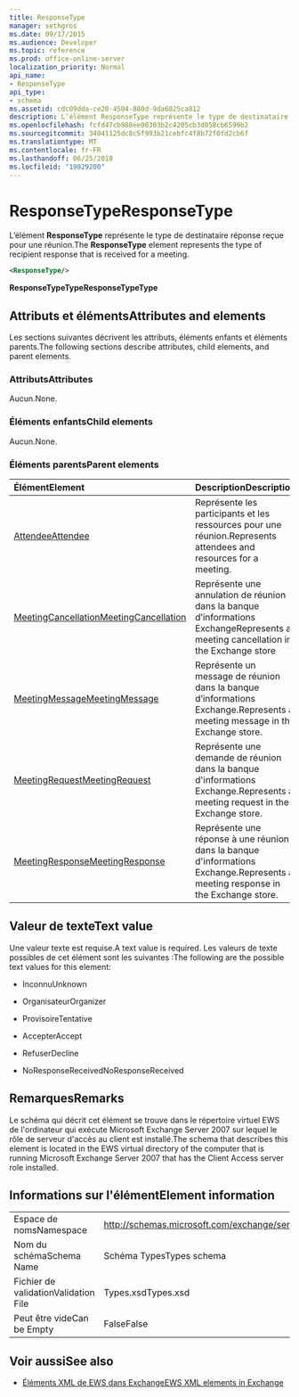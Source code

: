 ```yaml
---
title: ResponseType
manager: sethgros
ms.date: 09/17/2015
ms.audience: Developer
ms.topic: reference
ms.prod: office-online-server
localization_priority: Normal
api_name:
- ResponseType
api_type:
- schema
ms.assetid: cdc09dda-ce20-4504-880d-9da6025ca812
description: L’élément ResponseType représente le type de destinataire réponse reçue pour une réunion.
ms.openlocfilehash: fcfd47cb988ee00303b2c4205cb3d058cb6599b2
ms.sourcegitcommit: 34041125dc8c5f993b21cebfc4f8b72f0fd2cb6f
ms.translationtype: MT
ms.contentlocale: fr-FR
ms.lasthandoff: 06/25/2018
ms.locfileid: "19829200"
---
```

# <a name="responsetype"></a><span data-ttu-id="c1e71-103">ResponseType</span><span class="sxs-lookup"><span data-stu-id="c1e71-103">ResponseType</span></span>

<span data-ttu-id="c1e71-104">L’élément **ResponseType** représente le type de destinataire réponse reçue pour une réunion.</span><span class="sxs-lookup"><span data-stu-id="c1e71-104">The **ResponseType** element represents the type of recipient response that is received for a meeting.</span></span> 
  
```xml
<ResponseType/>
```

 <span data-ttu-id="c1e71-105">**ResponseTypeType**</span><span class="sxs-lookup"><span data-stu-id="c1e71-105">**ResponseTypeType**</span></span>
## <a name="attributes-and-elements"></a><span data-ttu-id="c1e71-106">Attributs et éléments</span><span class="sxs-lookup"><span data-stu-id="c1e71-106">Attributes and elements</span></span>

<span data-ttu-id="c1e71-107">Les sections suivantes décrivent les attributs, éléments enfants et éléments parents.</span><span class="sxs-lookup"><span data-stu-id="c1e71-107">The following sections describe attributes, child elements, and parent elements.</span></span>
  
### <a name="attributes"></a><span data-ttu-id="c1e71-108">Attributs</span><span class="sxs-lookup"><span data-stu-id="c1e71-108">Attributes</span></span>

<span data-ttu-id="c1e71-109">Aucun.</span><span class="sxs-lookup"><span data-stu-id="c1e71-109">None.</span></span>
  
### <a name="child-elements"></a><span data-ttu-id="c1e71-110">Éléments enfants</span><span class="sxs-lookup"><span data-stu-id="c1e71-110">Child elements</span></span>

<span data-ttu-id="c1e71-111">Aucun.</span><span class="sxs-lookup"><span data-stu-id="c1e71-111">None.</span></span>
  
### <a name="parent-elements"></a><span data-ttu-id="c1e71-112">Éléments parents</span><span class="sxs-lookup"><span data-stu-id="c1e71-112">Parent elements</span></span>

|<span data-ttu-id="c1e71-113">**Élément**</span><span class="sxs-lookup"><span data-stu-id="c1e71-113">**Element**</span></span>|<span data-ttu-id="c1e71-114">**Description**</span><span class="sxs-lookup"><span data-stu-id="c1e71-114">**Description**</span></span>|
|:-----|:-----|
|[<span data-ttu-id="c1e71-115">Attendee</span><span class="sxs-lookup"><span data-stu-id="c1e71-115">Attendee</span></span>](attendee.md) <br/> |<span data-ttu-id="c1e71-116">Représente les participants et les ressources pour une réunion.</span><span class="sxs-lookup"><span data-stu-id="c1e71-116">Represents attendees and resources for a meeting.</span></span>  <br/> |
|[<span data-ttu-id="c1e71-117">MeetingCancellation</span><span class="sxs-lookup"><span data-stu-id="c1e71-117">MeetingCancellation</span></span>](meetingcancellation.md) <br/> |<span data-ttu-id="c1e71-118">Représente une annulation de réunion dans la banque d’informations Exchange</span><span class="sxs-lookup"><span data-stu-id="c1e71-118">Represents a meeting cancellation in the Exchange store</span></span>  <br/> |
|[<span data-ttu-id="c1e71-119">MeetingMessage</span><span class="sxs-lookup"><span data-stu-id="c1e71-119">MeetingMessage</span></span>](meetingmessage.md) <br/> |<span data-ttu-id="c1e71-120">Représente un message de réunion dans la banque d’informations Exchange.</span><span class="sxs-lookup"><span data-stu-id="c1e71-120">Represents a meeting message in the Exchange store.</span></span>  <br/> |
|[<span data-ttu-id="c1e71-121">MeetingRequest</span><span class="sxs-lookup"><span data-stu-id="c1e71-121">MeetingRequest</span></span>](meetingrequest.md) <br/> |<span data-ttu-id="c1e71-122">Représente une demande de réunion dans la banque d'informations Exchange.</span><span class="sxs-lookup"><span data-stu-id="c1e71-122">Represents a meeting request in the Exchange store.</span></span>  <br/> |
|[<span data-ttu-id="c1e71-123">MeetingResponse</span><span class="sxs-lookup"><span data-stu-id="c1e71-123">MeetingResponse</span></span>](meetingresponse.md) <br/> |<span data-ttu-id="c1e71-124">Représente une réponse à une réunion dans la banque d'informations Exchange.</span><span class="sxs-lookup"><span data-stu-id="c1e71-124">Represents a meeting response in the Exchange store.</span></span>  <br/> |
   
## <a name="text-value"></a><span data-ttu-id="c1e71-125">Valeur de texte</span><span class="sxs-lookup"><span data-stu-id="c1e71-125">Text value</span></span>

<span data-ttu-id="c1e71-126">Une valeur texte est requise.</span><span class="sxs-lookup"><span data-stu-id="c1e71-126">A text value is required.</span></span> <span data-ttu-id="c1e71-127">Les valeurs de texte possibles de cet élément sont les suivantes :</span><span class="sxs-lookup"><span data-stu-id="c1e71-127">The following are the possible text values for this element:</span></span>
  
- <span data-ttu-id="c1e71-128">Inconnu</span><span class="sxs-lookup"><span data-stu-id="c1e71-128">Unknown</span></span>
    
- <span data-ttu-id="c1e71-129">Organisateur</span><span class="sxs-lookup"><span data-stu-id="c1e71-129">Organizer</span></span>
    
- <span data-ttu-id="c1e71-130">Provisoire</span><span class="sxs-lookup"><span data-stu-id="c1e71-130">Tentative</span></span>
    
- <span data-ttu-id="c1e71-131">Accepter</span><span class="sxs-lookup"><span data-stu-id="c1e71-131">Accept</span></span>
    
- <span data-ttu-id="c1e71-132">Refuser</span><span class="sxs-lookup"><span data-stu-id="c1e71-132">Decline</span></span>
    
- <span data-ttu-id="c1e71-133">NoResponseReceived</span><span class="sxs-lookup"><span data-stu-id="c1e71-133">NoResponseReceived</span></span>
    
## <a name="remarks"></a><span data-ttu-id="c1e71-134">Remarques</span><span class="sxs-lookup"><span data-stu-id="c1e71-134">Remarks</span></span>

<span data-ttu-id="c1e71-135">Le schéma qui décrit cet élément se trouve dans le répertoire virtuel EWS de l'ordinateur qui exécute Microsoft Exchange Server 2007 sur lequel le rôle de serveur d'accès au client est installé.</span><span class="sxs-lookup"><span data-stu-id="c1e71-135">The schema that describes this element is located in the EWS virtual directory of the computer that is running Microsoft Exchange Server 2007 that has the Client Access server role installed.</span></span>
  
## <a name="element-information"></a><span data-ttu-id="c1e71-136">Informations sur l'élément</span><span class="sxs-lookup"><span data-stu-id="c1e71-136">Element information</span></span>

|||
|:-----|:-----|
|<span data-ttu-id="c1e71-137">Espace de noms</span><span class="sxs-lookup"><span data-stu-id="c1e71-137">Namespace</span></span>  <br/> |http://schemas.microsoft.com/exchange/services/2006/types  <br/> |
|<span data-ttu-id="c1e71-138">Nom du schéma</span><span class="sxs-lookup"><span data-stu-id="c1e71-138">Schema Name</span></span>  <br/> |<span data-ttu-id="c1e71-139">Schéma Types</span><span class="sxs-lookup"><span data-stu-id="c1e71-139">Types schema</span></span>  <br/> |
|<span data-ttu-id="c1e71-140">Fichier de validation</span><span class="sxs-lookup"><span data-stu-id="c1e71-140">Validation File</span></span>  <br/> |<span data-ttu-id="c1e71-141">Types.xsd</span><span class="sxs-lookup"><span data-stu-id="c1e71-141">Types.xsd</span></span>  <br/> |
|<span data-ttu-id="c1e71-142">Peut être vide</span><span class="sxs-lookup"><span data-stu-id="c1e71-142">Can be Empty</span></span>  <br/> |<span data-ttu-id="c1e71-143">False</span><span class="sxs-lookup"><span data-stu-id="c1e71-143">False</span></span>  <br/> |
   
## <a name="see-also"></a><span data-ttu-id="c1e71-144">Voir aussi</span><span class="sxs-lookup"><span data-stu-id="c1e71-144">See also</span></span>



- [<span data-ttu-id="c1e71-145">Éléments XML de EWS dans Exchange</span><span class="sxs-lookup"><span data-stu-id="c1e71-145">EWS XML elements in Exchange</span></span>](ews-xml-elements-in-exchange.md)

